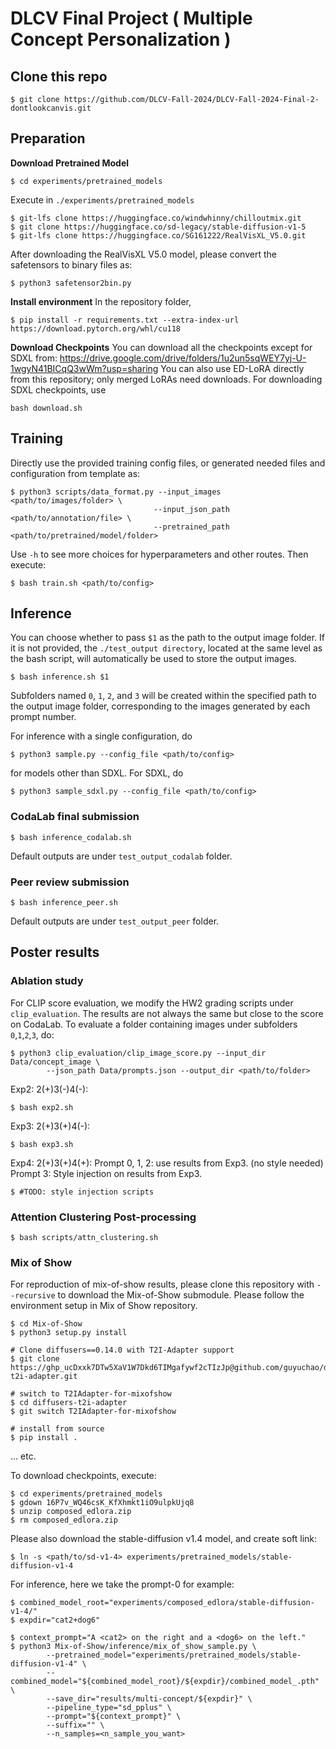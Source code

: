 # DLCV Final Project ( Multiple Concept Personalization )

## Clone this repo
```shell
$ git clone https://github.com/DLCV-Fall-2024/DLCV-Fall-2024-Final-2-dontlookcanvis.git
```

## Preparation

**Download Pretrained Model**
```shell
$ cd experiments/pretrained_models
```
Execute in `./experiments/pretrained_models`
```shell
$ git-lfs clone https://huggingface.co/windwhinny/chilloutmix.git
$ git clone https://huggingface.co/sd-legacy/stable-diffusion-v1-5
$ git-lfs clone https://huggingface.co/SG161222/RealVisXL_V5.0.git
```
After downloading the RealVisXL V5.0 model, please convert the safetensors to binary files as:
```shell
$ python3 safetensor2bin.py
```

**Install environment**
In the repository folder,
```shell
$ pip install -r requirements.txt --extra-index-url https://download.pytorch.org/whl/cu118
```

**Download Checkpoints**
You can download all the checkpoints except for SDXL from: https://drive.google.com/drive/folders/1u2un5sqWEY7yj-U-1wgyN41BICqQ3wWm?usp=sharing
You can also use ED-LoRA directly from this repository; only merged LoRAs need downloads.
For downloading SDXL checkpoints, use
```shell
bash download.sh
```

## Training
Directly use the provided training config files, or generated needed files and configuration from template as:
``` shell
$ python3 scripts/data_format.py --input_images <path/to/images/folder> \
                                --input_json_path <path/to/annotation/file> \
                                --pretrained_path <path/to/pretrained/model/folder>
```
Use ```-h``` to see more choices for hyperparameters and other routes.
Then execute:
```shell
$ bash train.sh <path/to/config>
```

## Inference
You can choose whether to pass `$1` as the path to the output image folder. If it is not provided, the `./test_output directory`, located at the same level as the bash script, will automatically be used to store the output images.
```shell
$ bash inference.sh $1
```
Subfolders named `0`, `1`, `2`, and `3` will be created within the specified path to the output image folder, corresponding to the images generated by each prompt number.

For inference with a single configuration, do
```shell
$ python3 sample.py --config_file <path/to/config>
```
for models other than SDXL. For SDXL, do
```shell
$ python3 sample_sdxl.py --config_file <path/to/config>
```

### CodaLab final submission
```shell
$ bash inference_codalab.sh
```
Default outputs are under ```test_output_codalab``` folder.

### Peer review submission
```shell
$ bash inference_peer.sh
```
Default outputs are under ```test_output_peer``` folder.

## Poster results

### Ablation study

For CLIP score evaluation, we modify the HW2 grading scripts under ```clip_evaluation```. The results are not always the same but close to the score on CodaLab. To evaluate a folder containing images under subfolders ```0```,```1```,```2```,```3```, do:
```shell
$ python3 clip_evaluation/clip_image_score.py --input_dir Data/concept_image \
        --json_path Data/prompts.json --output_dir <path/to/folder>
```

Exp2: 2(+)3(-)4(-):
```shell
$ bash exp2.sh
```

Exp3: 2(+)3(+)4(-):
```shell
$ bash exp3.sh
```

Exp4: 2(+)3(+)4(+):
Prompt 0, 1, 2: use results from Exp3. (no style needed)
Prompt 3: Style injection on results from Exp3.
```shell
$ #TODO: style injection scripts
```

### Attention Clustering Post-processing
```shell
$ bash scripts/attn_clustering.sh
```

### Mix of Show
For reproduction of mix-of-show results, please clone this repository with ```--recursive``` to download the Mix-of-Show submodule.
Please follow the environment setup in Mix of Show repository.
```shell
$ cd Mix-of-Show
$ python3 setup.py install
    
# Clone diffusers==0.14.0 with T2I-Adapter support
$ git clone https://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p@github.com/guyuchao/diffusers-t2i-adapter.git

# switch to T2IAdapter-for-mixofshow
$ cd diffusers-t2i-adapter
$ git switch T2IAdapter-for-mixofshow

# install from source
$ pip install .
```
... etc.

To download checkpoints, execute:
```shell
$ cd experiments/pretrained_models
$ gdown 16P7v_WQ46csK_KfXhmkt1iO9ulpkUjq8
$ unzip composed_edlora.zip
$ rm composed_edlora.zip
```

Please also download the stable-diffusion v1.4 model, and create soft link:
```shell
$ ln -s <path/to/sd-v1-4> experiments/pretrained_models/stable-diffusion-v1-4
```
For inference, here we take the prompt-0 for example:
```shell
$ combined_model_root="experiments/composed_edlora/stable-diffusion-v1-4/"
$ expdir="cat2+dog6"

$ context_prompt="A <cat2> on the right and a <dog6> on the left."
$ python3 Mix-of-Show/inference/mix_of_show_sample.py \
        --pretrained_model="experiments/pretrained_models/stable-diffusion-v1-4" \
        --combined_model="${combined_model_root}/${expdir}/combined_model_.pth" \
        --save_dir="results/multi-concept/${expdir}" \
        --pipeline_type="sd_pplus" \
        --prompt="${context_prompt}" \
        --suffix="" \
        --n_samples=<n_sample_you_want>
```
